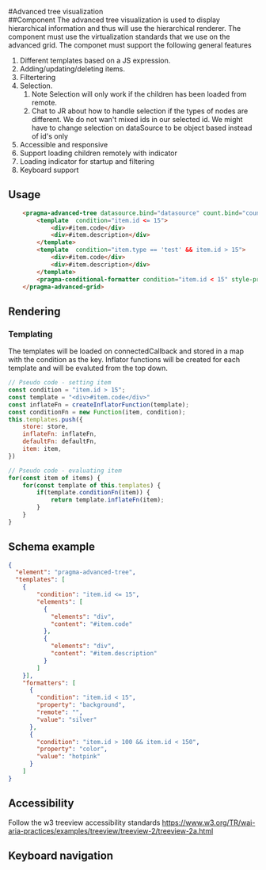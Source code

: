 #Advanced tree visualization   
##Component
The advanced tree visualization  is used to display hierarchical information and thus will use the hierarchical renderer.
The component must use the virtualization standards that we use on the advanced grid. 
The componet must support the following general features
1. Different templates based on a JS expression.
2. Adding/updating/deleting items.
3. Filtertering
4. Selection. 
    1. Note Selection will only work if the children has been loaded from remote.
    2. Chat to JR about how to handle selection if the types of nodes are different. We do not wan't mixed ids in our selected id.
We might have to change selection on dataSource to be object based instead of id's only
5. Accessible and responsive
6. Support loading children remotely with indicator
7. Loading indicator for startup and filtering
8. Keyboard support

## Usage
```html
    <pragma-advanced-tree datasource.bind="datasource" count.bind="count" selection="multiple">
        <template  condition="item.id <= 15">
            <div>#item.code</div>        
            <div>#item.description</div>        
        </template>
        <template  condition="item.type == 'test' && item.id > 15">
            <div>#item.code</div>        
            <div>#item.description</div>        
        </template>
        <pragma-conditional-formatter condition="item.id < 15" style-property="color" value="hotpink"></pragma-conditional-formatter>
    </pragma-advanced-grid>

```
## Rendering
### Templating
The templates will be loaded on connectedCallback and stored in a map with the condition as the key. 
Inflator functions will be created for each template and will be evaluted from the top down.

```js
// Pseudo code - setting item 
const condition = "item.id > 15";
const template = "<div>#item.code</div>"
const inflateFn = createInflatorFunction(template);
const conditionFn = new Function(item, condition);
this.templates.push({
    store: store,
    inflateFn: inflateFn,
    defaultFn: defaultFn,
    item: item,
})

// Pseudo code - evaluating item
for(const item of items) {
    for(const template of this.templates) {
        if(template.conditionFn(item)) {
            return template.inflateFn(item);
        }
    }    
}

``` 

## Schema example
```json
{
  "element": "pragma-advanced-tree",
  "templates": [
    {
        "condition": "item.id <= 15",
        "elements": [
          {
            "elements": "div",
            "content": "#item.code"
          },
          {
            "elements": "div",
            "content": "#item.description"
          }
        ]
    }],
    "formatters": [
      {
        "condition": "item.id < 15",
        "property": "background",
        "remote": "",
        "value": "silver"
      },
      {
        "condition": "item.id > 100 && item.id < 150",
        "property": "color",
        "value": "hotpink"
      }
    ]
}
```

## Accessibility
Follow the w3 treeview accessibility standards
https://www.w3.org/TR/wai-aria-practices/examples/treeview/treeview-2/treeview-2a.html

## Keyboard navigation
